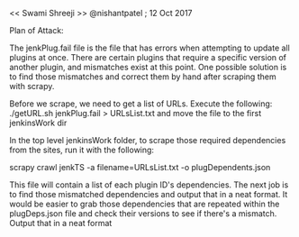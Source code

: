 << Swami Shreeji >>
@nishantpatel ; 12 Oct 2017

Plan of Attack:

The jenkPlug.fail file is the file that has errors when attempting to update 
all plugins at once. There are certain plugins that require a specific 
version of another plugin, and mismatches exist at this point. One possible
solution is to find those mismatches and correct them by hand after scraping
them with scrapy. 

Before we scrape, we need to get a list of URLs. Execute the following:
./getURL.sh jenkPlug.fail > URLsList.txt
	and move the file to the first jenkinsWork dir

In the top level jenkinsWork folder, to scrape those required dependencies from 
the sites, run it with the following:

scrapy crawl jenkTS -a filename=URLsList.txt -o plugDependents.json

This file will contain a list of each plugin ID's dependencies. The next job is
to find those mismatched dependencies and output that in a neat format. It would
be easier to grab those dependencies that are repeated within the plugDeps.json 
file and check their versions to see if there's a mismatch. Output that in a 
neat format